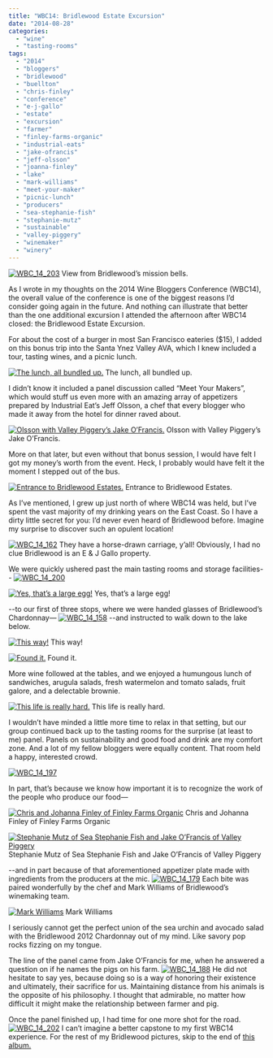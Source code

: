 ```yaml
---
title: "WBC14: Bridlewood Estate Excursion"
date: "2014-08-28"
categories:
  - "wine"
  - "tasting-rooms"
tags:
  - "2014"
  - "bloggers"
  - "bridlewood"
  - "buellton"
  - "chris-finley"
  - "conference"
  - "e-j-gallo"
  - "estate"
  - "excursion"
  - "farmer"
  - "finley-farms-organic"
  - "industrial-eats"
  - "jake-ofrancis"
  - "jeff-olsson"
  - "joanna-finley"
  - "lake"
  - "mark-williams"
  - "meet-your-maker"
  - "picnic-lunch"
  - "producers"
  - "sea-stephanie-fish"
  - "stephanie-mutz"
  - "sustainable"
  - "valley-piggery"
  - "winemaker"
  - "winery"
---
```





<div class="caption">

[![WBC_14_203](http://s3.amazonaws.com/thegourmez-wpmedia/2014/08/WBC_14_203-1024x332.jpg)](http://www.rebeccagomezfarrell.com/2014/08/wine-bloggers-conference-bridlewood-estate-excursion/wbc_14_203/) View from Bridlewood’s mission bells.</div>


As I wrote in my thoughts on the 2014 Wine Bloggers Conference (WBC14), the overall value of the conference is one of the biggest reasons I’d consider going again in the future. And nothing can illustrate that better than the one additional excursion I attended the afternoon after WBC14 closed: the Bridlewood Estate Excursion.

For about the cost of a burger in most San Francisco eateries ($15), I added on this bonus trip into the Santa Ynez Valley AVA, which I knew included a tour, tasting wines, and a picnic lunch.




<div class="caption">

[![The lunch, all bundled up.](http://s3.amazonaws.com/thegourmez-wpmedia/2014/08/WBC_14_165-332x500.jpg)](http://www.rebeccagomezfarrell.com/2014/08/wine-bloggers-conference-bridlewood-estate-excursion/wbc_14_165/) The lunch, all bundled up.</div>


I didn’t know it included a panel discussion called “Meet Your Makers”, which would stuff us even more with an amazing array of appetizers prepared by Industrial Eat’s Jeff Olsson, a chef that every blogger who made it away from the hotel for dinner raved about.




<div class="caption">

[![Olsson with Valley Piggery’s Jake O’Francis.](http://s3.amazonaws.com/thegourmez-wpmedia/2014/08/WBC_14_184-500x360.jpg)](http://www.rebeccagomezfarrell.com/2014/08/wine-bloggers-conference-bridlewood-estate-excursion/wbc_14_184/) Olsson with Valley Piggery’s Jake O’Francis.</div>


More on that later, but even without that bonus session, I would have felt I got my money’s worth from the event. Heck, I probably would have felt it the moment I stepped out of the bus.




<div class="caption">

[![Entrance to Bridlewood Estates.](http://s3.amazonaws.com/thegourmez-wpmedia/2014/08/WBC_14_153-332x500.jpg)](http://www.rebeccagomezfarrell.com/2014/08/wine-bloggers-conference-bridlewood-estate-excursion/wbc_14_153/) Entrance to Bridlewood Estates.</div>


As I’ve mentioned, I grew up just north of where WBC14 was held, but I’ve spent the vast majority of my drinking years on the East Coast. So I have a dirty little secret for you: I’d never even heard of Bridlewood before. Imagine my surprise to discover such an opulent location!

[![WBC_14_162](http://s3.amazonaws.com/thegourmez-wpmedia/2014/08/WBC_14_162-500x332.jpg)](http://www.rebeccagomezfarrell.com/2014/08/wine-bloggers-conference-bridlewood-estate-excursion/wbc_14_162/) They have a horse-drawn carriage, y’all! Obviously, I had no clue Bridlewood is an E & J Gallo property.

We were quickly ushered past the main tasting rooms and storage facilities-- [![WBC_14_200](http://s3.amazonaws.com/thegourmez-wpmedia/2014/08/WBC_14_200-332x500.jpg)](http://www.rebeccagomezfarrell.com/2014/08/wine-bloggers-conference-bridlewood-estate-excursion/wbc_14_200/)




<div class="caption">

[![Yes, that’s a large egg!](http://s3.amazonaws.com/thegourmez-wpmedia/2014/08/WBC_14_199-500x332.jpg)](http://www.rebeccagomezfarrell.com/2014/08/wine-bloggers-conference-bridlewood-estate-excursion/wbc_14_199/) Yes, that’s a large egg!</div>


\--to our first of three stops, where we were handed glasses of Bridlewood’s Chardonnay— [![WBC_14_158](http://s3.amazonaws.com/thegourmez-wpmedia/2014/08/WBC_14_158-500x332.jpg)](http://www.rebeccagomezfarrell.com/2014/08/wine-bloggers-conference-bridlewood-estate-excursion/wbc_14_158/) --and instructed to walk down to the lake below.




<div class="caption">

[![This way!](http://s3.amazonaws.com/thegourmez-wpmedia/2014/08/WBC_14_204-332x500.jpg)](http://www.rebeccagomezfarrell.com/2014/08/wine-bloggers-conference-bridlewood-estate-excursion/wbc_14_204/) This way!</div>





<div class="caption">

[![Found it.](http://s3.amazonaws.com/thegourmez-wpmedia/2014/08/WBC_14_164-1024x330.jpg)](http://www.rebeccagomezfarrell.com/2014/08/wine-bloggers-conference-bridlewood-estate-excursion/wbc_14_164/) Found it.</div>


More wine followed at the tables, and we enjoyed a humungous lunch of sandwiches, arugula salads, fresh watermelon and tomato salads, fruit galore, and a delectable brownie.




<div class="caption">

[![This life is really hard.](http://s3.amazonaws.com/thegourmez-wpmedia/2014/08/WBC_14_167-500x332.jpg)](http://www.rebeccagomezfarrell.com/2014/08/wine-bloggers-conference-bridlewood-estate-excursion/wbc_14_167-2/) This life is really hard.</div>


I wouldn’t have minded a little more time to relax in that setting, but our group continued back up to the tasting rooms for the surprise (at least to me) panel. Panels on sustainability and good food and drink are my comfort zone. And a lot of my fellow bloggers were equally content. That room held a happy, interested crowd.

[![WBC_14_197](http://s3.amazonaws.com/thegourmez-wpmedia/2014/08/WBC_14_197-500x332.jpg)](http://www.rebeccagomezfarrell.com/2014/08/wine-bloggers-conference-bridlewood-estate-excursion/wbc_14_197/)

In part, that’s because we know how important it is to recognize the work of the people who produce our food—




<div class="caption">

[![Chris and Johanna Finley of Finley Farms Organic](http://s3.amazonaws.com/thegourmez-wpmedia/2014/08/WBC_14_194-500x332.jpg)](http://www.rebeccagomezfarrell.com/2014/08/wine-bloggers-conference-bridlewood-estate-excursion/wbc_14_194/) Chris and Johanna Finley of Finley Farms Organic</div>





<div class="caption">

[![Stephanie Mutz of Sea Stephanie Fish and Jake O’Francis of Valley Piggery](http://s3.amazonaws.com/thegourmez-wpmedia/2014/08/WBC_14_191-500x332.jpg)](http://www.rebeccagomezfarrell.com/2014/08/wine-bloggers-conference-bridlewood-estate-excursion/wbc_14_191/) Stephanie Mutz of Sea Stephanie Fish and Jake O’Francis of Valley Piggery</div>


\--and in part because of that aforementioned appetizer plate made with ingredients from the producers at the mic. [![WBC_14_179](http://s3.amazonaws.com/thegourmez-wpmedia/2014/08/WBC_14_179-500x332.jpg)](http://www.rebeccagomezfarrell.com/2014/08/wine-bloggers-conference-bridlewood-estate-excursion/wbc_14_179-2/) Each bite was paired wonderfully by the chef and Mark Williams of Bridlewood’s winemaking team.




<div class="caption">

[![Mark Williams](http://s3.amazonaws.com/thegourmez-wpmedia/2014/08/WBC_14_181-468x500.jpg)](http://www.rebeccagomezfarrell.com/2014/08/wine-bloggers-conference-bridlewood-estate-excursion/wbc_14_181/) Mark Williams</div>


I seriously cannot get the perfect union of the sea urchin and avocado salad with the Bridlewood 2012 Chardonnay out of my mind. Like savory pop rocks fizzing on my tongue.

The line of the panel came from Jake O’Francis for me, when he answered a question on if he names the pigs on his farm. [![WBC_14_188](http://s3.amazonaws.com/thegourmez-wpmedia/2014/08/WBC_14_188-500x332.jpg)](http://www.rebeccagomezfarrell.com/2014/08/wine-bloggers-conference-bridlewood-estate-excursion/wbc_14_188/) He did not hesitate to say yes, because doing so is a way of honoring their existence and ultimately, their sacrifice for us. Maintaining distance from his animals is the opposite of his philosophy. I thought that admirable, no matter how difficult it might make the relationship between farmer and pig.

Once the panel finished up, I had time for one more shot for the road. [![WBC_14_202](http://s3.amazonaws.com/thegourmez-wpmedia/2014/08/WBC_14_202-500x332.jpg)](http://www.rebeccagomezfarrell.com/2014/08/wine-bloggers-conference-bridlewood-estate-excursion/wbc_14_202/) I can’t imagine a better capstone to my first WBC14 experience. For the rest of my Bridlewood pictures, skip to the end of [this album.](https://www.facebook.com/media/set/?set=a.691635560890367.1073741826.172524816134780&type=1&l=66a31bcb0f)
